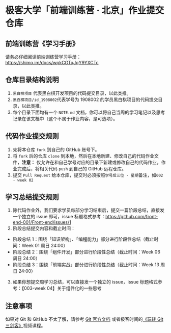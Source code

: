 # 极客大学「前端训练营 · 北京」作业提交仓库

## 前端训练营《学习手册》
请务必仔细阅读前端训练营学习手册：https://shimo.im/docs/wpkCGTqJqY9YXCTc

## 仓库目录结构说明

1. `黑白棋项目` 代表黑白棋开发项目的代码提交目录，以此类推。
2. `黑白棋项目/id_1908002`代表学号为 1908002 的学员黑白棋项目的代码提交目录，以此类推。
3. 每个目录下面均有一个 `NOTE.md` 文档，你可以将自己当周的学习笔记以及思考记录在该文档中（这个不属于作业内容，是可选项）。

## 代码作业提交规则

1. 先将本仓库 `fork` 到自己的 GitHub 账号下。
2. 将 `fork` 后的仓库 `clone` 到本地，然后在本地新建、修改自己的代码作业文件，**注意：** 仅允许在和自己学号对应的目录下新建或修改自己的代码作业。作业完成后，将相关代码 `push` 到自己的 GitHub 远程仓库。
3. 提交 `Pull Request` 给本仓库，提交时必须按照`学号后三位 - 星期`备注，如`002 - week 02`

## 学习总结提交规则

1. 除代码作业外，我们要求学员每部分学习结束后，提交一篇阶段总结，直接发一个独立的 issue 即可，issue 标题格式参考：https://github.com/front-end-001/Front-end/issues/1
2. 阶段总结提交内容和截止时间：
 - 阶段总结 1：围绕「知识架构」、「编程能力」部分进行阶段性总结（截止时间：Week 01 周日 24:00）
 - 阶段总结 2：围绕「组件开发」部分进行阶段性总结（截止时间：Week 06 周日 24:00）
 - 阶段总结 3：围绕「前端实战」部分进行阶段性总结（截止时间：Week 13 周日 24:00）
3. 如果你想提交周学习总结，可以直接发一个独立的 issue，issue 标题格式参考：【003-week 04】关于组件化的一些思考


## 注意事项

如果对 Git 和 GitHub 不太了解，请参考 [Git 官方文档](https://git-scm.com/book/zh/v2) 或者极客时间的[《玩转 Git 三剑客》](https://time.geekbang.org/course/intro/145)视频课程。
